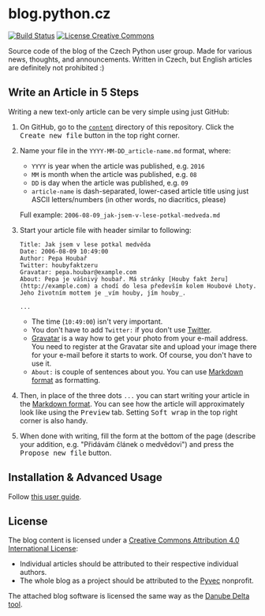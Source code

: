 # blog.python.cz

[![Build Status](https://travis-ci.org/pyvec/blog.python.cz.svg?branch=master)](https://travis-ci.org/pyvec/blog.python.cz)
[![License Creative Commons](https://img.shields.io/badge/license-CC-000000.svg)](http://creativecommons.org/licenses/by/4.0/)

Source code of the blog of the Czech Python user group. Made for various news, thoughts, and announcements. Written in Czech, but English articles are definitely not prohibited :)

## Write an Article in 5 Steps

Writing a new text-only article can be very simple using just GitHub:

1.  On GitHub, go to the [`content`](https://github.com/pyvec/blog.python.cz/tree/master/content) directory of this repository. Click the <kbd>Create new file</kbd> button in the top right corner.
2.  Name your file in the `YYYY-MM-DD_article-name.md` format, where:

    - `YYYY` is year when the article was published, e.g. `2016`
    - `MM` is month when the article was published, e.g. `08`
    - `DD` is day when the article was published, e.g. `09`
    - `article-name` is dash-separated, lower-cased article title using just ASCII letters/numbers (in other words, no diacritics, please)

    Full example: `2006-08-09_jak-jsem-v-lese-potkal-medveda.md`
3.  Start your article file with header similar to following:

    ```
    Title: Jak jsem v lese potkal medvěda
    Date: 2006-08-09 10:49:00
    Author: Pepa Houbař
    Twitter: houbyfaktzeru
    Gravatar: pepa.houbar@example.com
    About: Pepa je vášnivý houbař. Má stránky [Houby fakt žeru](http://example.com) a chodí do lesa především kolem Houbové Lhoty. Jeho životním mottem je _vím houby, jím houby_.

    ...
    ```

    - The time (`10:49:00`) isn't very important.
    - You don't have to add `Twitter:` if you don't use [Twitter](http://twitter.com/).
    - [Gravatar](http://gravatar.com/) is a way how to get your photo from your e-mail address. You need to register at the Gravatar site and upload your image there for your e-mail before it starts to work. Of course, you don't have to use it.
    - `About:` is couple of sentences about you. You can use [Markdown format](https://guides.github.com/features/mastering-markdown/) as formatting.
4.  Then, in place of the three dots `...` you can start writing your article in the [Markdown format](https://guides.github.com/features/mastering-markdown/). You can see how the article will approximately look like using the <kbd>Preview</kbd> tab. Setting <kbd>Soft wrap</kbd> in the top right corner is also handy.
5.  When done with writing, fill the form at the bottom of the page (describe your addition, e.g. "Přidávám článek o medvědovi") and press the <kbd>Propose new file</kbd> button.

## Installation & Advanced Usage

Follow [this user guide](https://github.com/honzajavorek/danube-delta/blob/master/user-guide.rst).

## License

The blog content is licensed under a [Creative Commons Attribution 4.0 International License](http://creativecommons.org/licenses/by/4.0/):

-   Individual articles should be attributed to their respective individual authors.
-   The whole blog as a project should be attributed to the [Pyvec](http://pyvec.org/) nonprofit.

The attached blog software is licensed the same way as the [Danube Delta tool](https://github.com/honzajavorek/danube-delta/blob/master/LICENSE).
